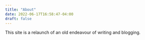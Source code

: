 ```yaml
---
title: "About"
date: 2022-06-17T16:58:47-04:00
draft: false
---
```


This site is a relaunch of an old endeavour of writing and blogging. 

